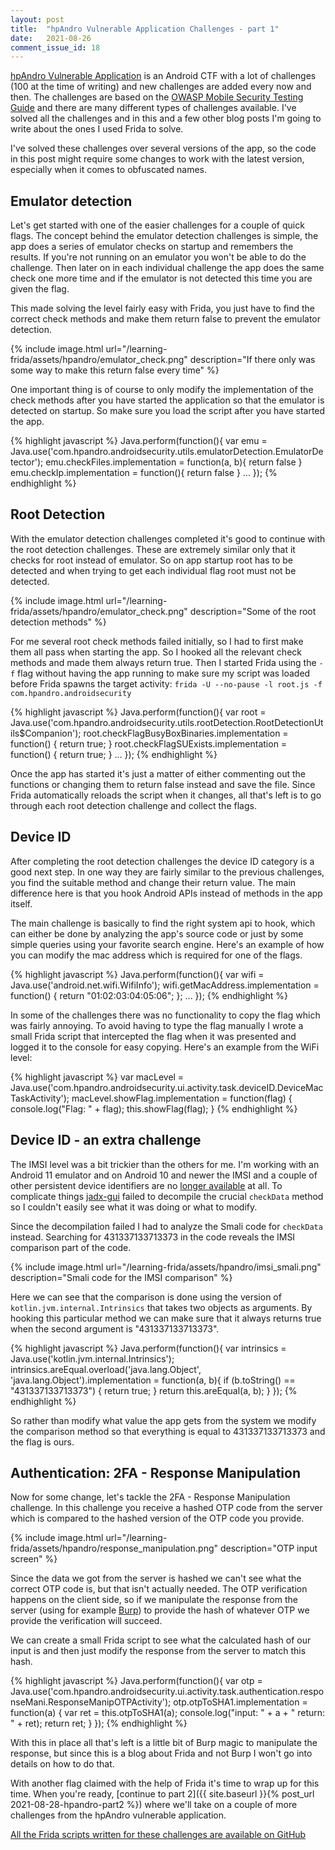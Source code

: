```yaml
---
layout: post
title:  "hpAndro Vulnerable Application Challenges - part 1"
date:   2021-08-26
comment_issue_id: 18
---
```


[hpAndro Vulnerable Application][hpandro] is an Android CTF with a lot of challenges (100 at the time of writing) and new challenges are added every now and then. The challenges are based on the [OWASP Mobile Security Testing Guide][mstg] and there are many different types of challenges available. I've solved all the challenges and in this and a few other blog posts I'm going to write about the ones I used Frida to solve.

I've solved these challenges over several versions of the app, so the code in this post might require some changes to work with the latest version, especially when it comes to obfuscated names.

## Emulator detection

Let's get started with one of the easier challenges for a couple of quick flags. The concept behind the emulator detection challenges is simple, the app does a series of emulator checks on startup and remembers the results. If you're not running on an emulator you won't be able to do the challenge. Then later on in each individual challenge the app does the same check one more time and if the emulator is not detected this time you are given the flag.

This made solving the level fairly easy with Frida, you just have to find the correct check methods and make them return false to prevent the emulator detection.

{% include image.html url="/learning-frida/assets/hpandro/emulator_check.png" description="If there only was some way to make this return false every time" %}

One important thing is of course to only modify the implementation of the check methods after you have started the application so that the emulator is detected on startup. So make sure you load the script after you have started the app.

{% highlight javascript %}
Java.perform(function(){
  var emu = Java.use('com.hpandro.androidsecurity.utils.emulatorDetection.EmulatorDetector');
  emu.checkFiles.implementation = function(a, b){ return false }
  emu.checkIp.implementation = function(){ return false }
  ...
});
{% endhighlight %}

## Root Detection
With the emulator detection challenges completed it's good to continue with the root detection challenges. These are extremely similar only that it checks for root instead of emulator. So on app startup root has to be detected and when trying to get each individual flag root must not be detected.

{% include image.html url="/learning-frida/assets/hpandro/emulator_check.png" description="Some of the root detection methods" %}

For me several root check methods failed initially, so I had to first make them all pass when starting the app. So I hooked all the relevant check methods and made them always return true. Then I started Frida using the `-f` flag without having the app running to make sure my script was loaded before Frida spawns the target activity: `frida -U --no-pause -l root.js -f com.hpandro.androidsecurity`

{% highlight javascript %}
Java.perform(function(){
  var root = Java.use('com.hpandro.androidsecurity.utils.rootDetection.RootDetectionUtils$Companion'); 
  root.checkFlagBusyBoxBinaries.implementation = function() { return true; }
  root.checkFlagSUExists.implementation = function() { return true; }
  ...
});
{% endhighlight %}

Once the app has started it's just a matter of either commenting out the functions or changing them to return false instead and save the file. Since Frida automatically reloads the script when it changes, all that's left is to go through each root detection challenge and collect the flags.

## Device ID
After completing the root detection challenges the device ID category is a good next step. In one way they are fairly similar to the previous challenges, you find the suitable method and change their return value. The main difference here is that you hook Android APIs instead of methods in the app itself.

The main challenge is basically to find the right system api to hook, which can either be done by analyzing the app's source code or just by some simple queries using your favorite search engine. Here's an example of how you can modify the mac address which is required for one of the flags.

{% highlight javascript %}
Java.perform(function(){
  var wifi = Java.use('android.net.wifi.WifiInfo');
  wifi.getMacAddress.implementation = function() {
    return "01:02:03:04:05:06";
  };
  ...
});
{% endhighlight %}

In some of the challenges there was no functionality to copy the flag which was fairly annoying. To avoid having to type the flag manually I wrote a small Frida script that intercepted the flag when it was presented and logged it to the console for easy copying. Here's an example from the WiFi level:

{% highlight javascript %}
  var macLevel = Java.use('com.hpandro.androidsecurity.ui.activity.task.deviceID.DeviceMacTaskActivity');
  macLevel.showFlag.implementation = function(flag) {
    console.log("Flag: " + flag);
    this.showFlag(flag);
  }
{% endhighlight %}

## Device ID - an extra challenge

The IMSI level was a bit trickier than the others for me. I'm working with an Android 11 emulator and on Android 10 and newer the IMSI and a couple of other persistent device identifiers are no [longer available][device-id] at all. To complicate things [jadx-gui][jadx] failed to decompile the crucial `checkData` method so I couldn't easily see what it was doing or what to modify.

Since the decompilation failed I had to analyze the Smali code for `checkData` instead. Searching for 431337133713373 in the code reveals the IMSI comparison part of the code.

{% include image.html url="/learning-frida/assets/hpandro/imsi_smali.png" description="Smali code for the IMSI comparison" %}

Here we can see that the comparison is done using the version of `kotlin.jvm.internal.Intrinsics` that takes two objects as arguments. By hooking this particular method we can make sure that it always returns true when the second argument is "431337133713373".

{% highlight javascript %}
Java.perform(function(){
  var intrinsics = Java.use('kotlin.jvm.internal.Intrinsics');
  intrinsics.areEqual.overload('java.lang.Object', 'java.lang.Object').implementation = function(a, b){
    if (b.toString() == "431337133713373") {
      return true;
    }
    return this.areEqual(a, b);
  }
});
{% endhighlight %}

So rather than modify what value the app gets from the system we modify the comparison method so that everything is equal to 431337133713373 and the flag is ours.

## Authentication: 2FA - Response Manipulation

Now for some change, let's tackle the 2FA - Response Manipulation challenge. In this challenge you receive a hashed OTP code from the server which is compared to the hashed version of the OTP code you provide. 

{% include image.html url="/learning-frida/assets/hpandro/response_manipulation.png" description="OTP input screen" %}

Since the data we got from the server is hashed we can't see what the correct OTP code is, but that isn't actually needed. The OTP verification happens on the client side, so if we manipulate the response from the server (using for example [Burp](https://portswigger.net/burp)) to provide the hash of whatever OTP we provide the verification will succeed.

We can create a small Frida script to see what the calculated hash of our input is and then just modify the response from the server to match this hash.

{% highlight javascript %}
Java.perform(function(){
  var otp = Java.use('com.hpandro.androidsecurity.ui.activity.task.authentication.responseMani.ResponseManipOTPActivity');
  otp.otpToSHA1.implementation = function(a) {
    var ret = this.otpToSHA1(a);
    console.log("input: " + a + " return: " + ret);
    return ret;
  }
});
{% endhighlight %}

With this in place all that's left is a little bit of Burp magic to manipulate the response, but since this is a blog about Frida and not Burp I won't go into details on how to do that.

With another flag claimed with the help of Frida it's time to wrap up for this time. When you're ready, [continue to part 2]({{ site.baseurl }}{% post_url 2021-08-28-hpandro-part2 %}) where we'll take on a couple of more challenges from the hpAndro vulnerable application.

[All the Frida scripts written for these challenges are available on GitHub](https://github.com/nibarius/learning-frida/blob/master/src/hpandro/)

[hpandro]: http://ctf.hpandro.raviramesh.info
[mstg]: https://owasp.org/www-project-mobile-security-testing-guide/
[device-id]: https://source.android.com/devices/tech/config/device-identifiers
[jadx]: https://github.com/skylot/jadx
[burp]: https://portswigger.net/burp